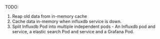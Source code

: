 TODO:

1. Reap old data from in-memory cache
2. Cache data in-memory when influxdb service is down.
3. Split Influxdb Pod into multiple independent pods - An Influxdb pod and service, a elastic search Pod and service and a Grafana Pod.
